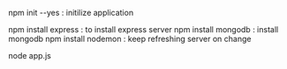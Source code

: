 
npm init --yes : initilize application

npm install express : to install express server
npm install mongodb : install mongodb
npm install nodemon : keep refreshing server on change

node app.js